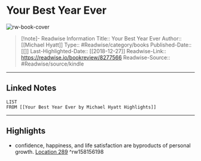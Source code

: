 # Your Best Year Ever

![rw-book-cover](https://images-na.ssl-images-amazon.com/images/I/51dB0rpsXoL._SL200_.jpg)
<br>
>[!note]- Readwise Information
>Title:: Your Best Year Ever
>Author:: [[Michael Hyatt]]
>Type:: #Readwise/category/books
>Published-Date:: [[]]
>Last-Highlighted-Date:: [[2018-12-27]]
>Readwise-Link:: https://readwise.io/bookreview/8277566
>Readwise-Source:: #Readwise/source/kindle
--- 

## Linked Notes
```dataview
LIST
FROM [[Your Best Year Ever by Michael Hyatt Highlights]]
```

---

## Highlights
- confidence, happiness, and life satisfaction are byproducts of personal growth. [Location 289](https://readwise.io/open/158156198) ^rw158156198
